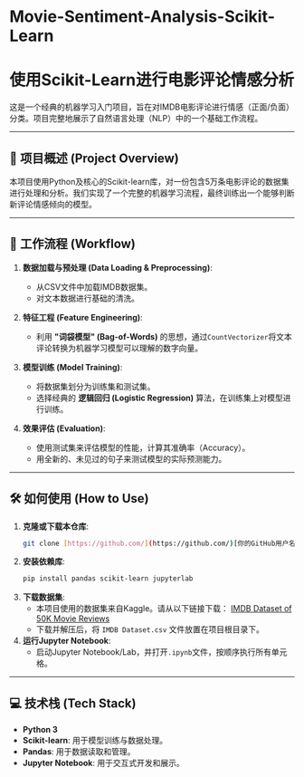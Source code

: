 # Movie-Sentiment-Analysis-Scikit-Learn
# 使用Scikit-Learn进行电影评论情感分析
这是一个经典的机器学习入门项目，旨在对IMDB电影评论进行情感（正面/负面）分类。项目完整地展示了自然语言处理（NLP）中的一个基础工作流程。

---

## 📖 项目概述 (Project Overview)

本项目使用Python及核心的Scikit-learn库，对一份包含5万条电影评论的数据集进行处理和分析。我们实现了一个完整的机器学习流程，最终训练出一个能够判断新评论情感倾向的模型。


---

## 🚀 工作流程 (Workflow)

1.  **数据加载与预处理 (Data Loading & Preprocessing)**:
    * 从CSV文件中加载IMDB数据集。
    * 对文本数据进行基础的清洗。

2.  **特征工程 (Feature Engineering)**:
    * 利用 **"词袋模型" (Bag-of-Words)** 的思想，通过`CountVectorizer`将文本评论转换为机器学习模型可以理解的数字向量。

3.  **模型训练 (Model Training)**:
    * 将数据集划分为训练集和测试集。
    * 选择经典的 **逻辑回归 (Logistic Regression)** 算法，在训练集上对模型进行训练。

4.  **效果评估 (Evaluation)**:
    * 使用测试集来评估模型的性能，计算其准确率（Accuracy）。
    * 用全新的、未见过的句子来测试模型的实际预测能力。

---

## 🛠️ 如何使用 (How to Use)

1.  **克隆或下载本仓库**:
    ```bash
    git clone [https://github.com/](https://github.com/)[你的GitHub用户名]/Movie-Sentiment-Analysis-Scikit-Learn.git
    ```
2.  **安装依赖库**:
    ```bash
    pip install pandas scikit-learn jupyterlab
    ```
3.  **下载数据集**:
    * 本项目使用的数据集来自Kaggle。请从以下链接下载：
        [IMDB Dataset of 50K Movie Reviews](https://www.kaggle.com/datasets/lakshmi25npathi/imdb-dataset-of-50k-movie-reviews)
    * 下载并解压后，将 `IMDB Dataset.csv` 文件放置在项目根目录下。
4.  **运行Jupyter Notebook**:
    * 启动Jupyter Notebook/Lab，并打开`.ipynb`文件，按顺序执行所有单元格。

---

## 💻 技术栈 (Tech Stack)

* **Python 3**
* **Scikit-learn**: 用于模型训练与数据处理。
* **Pandas**: 用于数据读取和管理。
* **Jupyter Notebook**: 用于交互式开发和展示。
